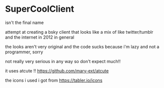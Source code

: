 # SuperCoolClient
isn't the final name

attempt at creating a bsky client that looks like a mix of like twitter/tumblr and the internet in 2012 in general

the looks aren't very original and the code sucks because i'm lazy and not a programmer, sorry

not really very serious in any way so don't expect much!!

it uses atcute !! https://github.com/mary-ext/atcute

the icons i used i got from https://tabler.io/icons
